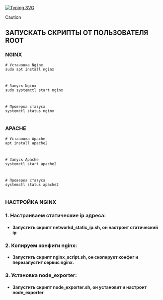  <!---Пример кода-->
[![Typing SVG](https://readme-typing-svg.herokuapp.com?color=%2336BCF7&lines=Computer+science+student)](https://git.io/typing-svg)

> [!CAUTION] 
> ## ЗАПУСКАТЬ СКРИПТЫ ОТ ПОЛЬЗОВАТЕЛЯ ROOT

### NGINX
    # Установка Nginx
    sudo apt install nginx
 #
    # Запуск Nginx
    sudo systemctl start nginx
 # 
    # Проверка статуса
    systemctl status nginx
 #
### APACHE
    # Установка Apache
    apt install apache2

#

    # Запуск Apache
    systemctl start apache2

#

    # Проверка статуса
    systemctl status apache2

#

### НАСТРОЙКА NGINX
### 1. Настраиваем статические ip адреса:
   
* #### Запустить скрипт networkd_static_ip.sh, он настроит статический ip

### 2. Копируем конфиги nginx:
   
* #### Запустить скрипт nginx_script.sh, он скопирует конфиг и перезапустит сервис nginx.


### 3. Установка node_exporter:
   
* #### Запустить скрипт node_exporter.sh, он установит и   настроит node_exporter
